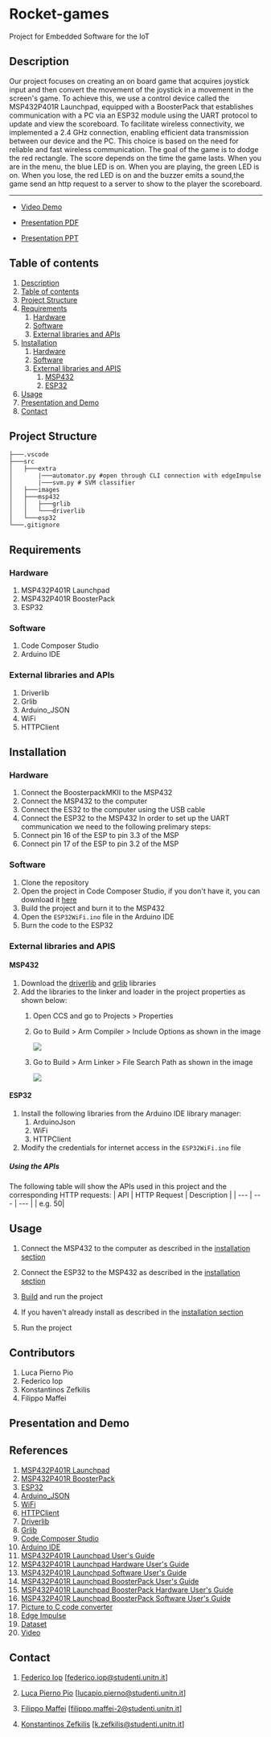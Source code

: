 # Rocket-games
Project for Embedded Software for the IoT
## Description
Our project focuses on creating an on board game that acquires joystick input and then convert the movement of the joystick in a movement in the screen's game. To achieve this, we use a control device called the MSP432P401R Launchpad, equipped with a BoosterPack that establishes communication with a PC via an ESP32 module using the UART protocol to update and view the scoreboard.
To facilitate wireless connectivity, we implemented a 2.4 GHz connection, enabling efficient data transmission between our device and the PC. This choice is based on the need for reliable and fast wireless communication.
The goal of the game is to dodge the red rectangle. The score depends on the time the game lasts. When you are in the menu, the blue LED is on. When you are playing, the green LED is on. When you lose, the red LED is on and the buzzer emits a sound,the game send an http request to a server to show to the player the scoreboard.
<hr>

* [Video Demo](https://youtu.be)

* [Presentation PDF](https://github.com/Fip20/vocal-translator/blob/main/presentation)
* [Presentation PPT](https://github.com/Fip20/vocal-translator/blob/main/presentation)


## Table of contents
1. [Description](#description)
2. [Table of contents](#table-of-contents)
3. [Project Structure](#project-structure)
4. [Requirements](#requirements)
    1. [Hardware](#hardware)
    2. [Software](#software)
    3. [External libraries and APIs](#external-libraries-and-apis)
5. [Installation](#installation)
    1. [Hardware](#hardware-1)
    2. [Software](#software-1)
    3. [External libraries and APIS](#external-libraries-and-apis-1)
        1. [MSP432](#msp432)
        2. [ESP32](#esp32)
6. [Usage](#usage)
7. [Presentation and Demo](#presentation-and-demo)
8. [Contact](#contact)

## Project Structure
```
├───.vscode
├───src
│   ├───extra
│       |───automator.py #open through CLI connection with edgeImpulse
│       |───svm.py # SVM classifier
│   ├───images
│   ├───msp432
│   │   ├───grlib
│   │   └───driverlib
│   └───esp32
└───.gitignore
```

## Requirements
### Hardware
1. MSP432P401R Launchpad
2. MSP432P401R BoosterPack
3. ESP32

### Software
1. Code Composer Studio
2. Arduino IDE

### External libraries and APIs
1. Driverlib
2. Grlib
3. Arduino_JSON
4. WiFi
5. HTTPClient

## Installation
### Hardware
1. Connect the BoosterpackMKII to the MSP432
2. Connect the MSP432 to the computer
3. Connect the ES32 to the computer using the USB cable
4. Connect the ESP32 to the MSP432
In order to set up the UART communication we need to the following prelimary steps:
1. Connect pin 16 of the ESP to pin 3.3 of the MSP
2. Connect pin 17 of the ESP to pin 3.2 of the MSP

### Software
1. Clone the repository
2. Open the project in Code Composer Studio, if you don't have it, you can download it [here](http://www.ti.com/tool/CCSTUDIO)
3. Build the project and burn it to the MSP432
4. Open the `ESP32WiFi.ino` file in the Arduino IDE
5. Burn the code to the ESP32

### External libraries and APIS
#### MSP432
1. Download the [driverlib](https://www.ti.com/tool/MSPDRIVERLIB) and [grlib](https://www.ti.com/tool/MSP-GRLIB) libraries
2. Add the libraries to the linker and loader in the project properties as shown below:
    1. Open CCS and go to Projects > Properties
    2. Go to Build > Arm Compiler > Include Options as shown in the image

         <img src="https://github.com/Fip20/RocketGames/blob/master/Presentation/img/include%20options.png">
         
        
    3. Go to Build > Arm Linker > File Search Path as shown in the image

        <img src="https://github.com/Fip20/RocketGames/blob/master/Presentation/img/file%20search%20path.png">
        


#### ESP32
1. Install the following libraries from the Arduino IDE library manager:
    1. ArduinoJson
    2. WiFi
    3. HTTPClient
2. Modify the credentials for internet access in the `ESP32WiFi.ino` file

##### Using the APIs
The following table will show the APIs used in this project and the corresponding HTTP requests:
| API | HTTP Request | Description |
| --- | --- | --- |
|        e.g. 50|



## Usage
1. Connect the MSP432 to the computer as described in the [installation section](#installation)
2. Connect the ESP32 to the MSP432 as described in the [installation section](#installation)
3. [Build](#hardware-1) and run the project

1. If you haven't already install as described in the [installation section](#installation)
2. Run the project

## Contributors
1. Luca Pierno Pio
2. Federico Iop
3. Konstantinos Zefkilis
4. Filippo Maffei

## Presentation and Demo

## References
1. [MSP432P401R Launchpad](https://www.ti.com/tool/MSP-EXP432P401R)
2. [MSP432P401R BoosterPack](https://www.ti.com/tool/BOOSTXL-EDUMKII)
3. [ESP32](https://www.espressif.com/en/products/socs/esp32)
4. [Arduino_JSON](https://arduinojson.org/)
5. [WiFi](https://www.arduino.cc/en/Reference/WiFi)
6. [HTTPClient](https://www.arduino.cc/en/Reference/HTTPClient)
7. [Driverlib](https://www.ti.com/tool/MSPDRIVERLIB)
8. [Grlib](https://www.ti.com/tool/MSP-GRLIB)
9. [Code Composer Studio](http://www.ti.com/tool/CCSTUDIO)
10. [Arduino IDE](https://www.arduino.cc/en/software)
11. [MSP432P401R Launchpad User's Guide](https://www.ti.com/lit/ug/slau356i/slau356i.pdf)
12. [MSP432P401R Launchpad Hardware User's Guide](https://www.ti.com/lit/ug/slau356j/slau356j.pdf)
13. [MSP432P401R Launchpad Software User's Guide](https://www.ti.com/lit/ug/slau356k/slau356k.pdf)
14. [MSP432P401R Launchpad BoosterPack User's Guide](https://www.ti.com/lit/ug/slau356l/slau356l.pdf)
15. [MSP432P401R Launchpad BoosterPack Hardware User's Guide](https://www.ti.com/lit/ug/slau356m/slau356m.pdf)
16. [MSP432P401R Launchpad BoosterPack Software User's Guide](https://www.ti.com/lit/ug/slau356n/slau356n.pdf)
17. [Picture to C code converter](https://www.digole.com/tools/PicturetoC_Hex_converter.php)
18. [Edge Impulse](https://studio.edgeimpulse.com/studio/176434)
19. [Dataset](http://download.tensorflow.org/data/speech_commands_v0.02.tar.gz](http://download.tensorflow.org/data/speech_commands_v0.02.tar.gz))
20. [Video](https://youtu.be/)

## Contact
1. [Federico Iop](https://github.com/federico1110) [federico.iop@studenti.unitn.it]

2. [Luca Pierno Pio](https://github.com/cipolla02) [lucapio.pierno@studenti.unitn.it]

3. [Filippo Maffei](https://github.com/Fip20) [filippo.maffei-2@studenti.unitn.it]

4. [Konstantinos Zefkilis](https://github.com/Zefkilis2002) [k.zefkilis@studenti.unitn.it]

